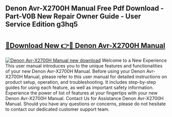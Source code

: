 ## Denon Avr-X2700H Manual Free Pdf Download - Part-V0B New Repair Owner Guide - User Service Edition g3hq5

# <h2><a href="http://bc36768.oget.top/?id=Denon+Avr-X2700H+Manual">🔗Download New 👉🔴 Denon Avr-X2700H Manual</a></h2>

[![Denon Avr-X2700H Manual new download](https://i.imgur.com/5g1atiW.png)](http://bc36768.oget.top/?id=Denon+Avr-X2700H+Manual)
Welcome to a New Experience This user manual introduces you to the unique features and functionalities of your new Denon Avr-X2700H Manual. Before using your Denon Avr-X2700H Manual, please refer to this user manual for detailed instructions on product setup, operation, and troubleshooting. It includes step-by-step guides for using each feature, as well as important safety information. Experience the power of list of features at your fingertips with your new Denon Avr-X2700H Manual. Contact Us for Assistance Denon Avr-X2700H Manual. Should you have any questions or concerns, please do not hesitate to contact our dedicated customer support team.
